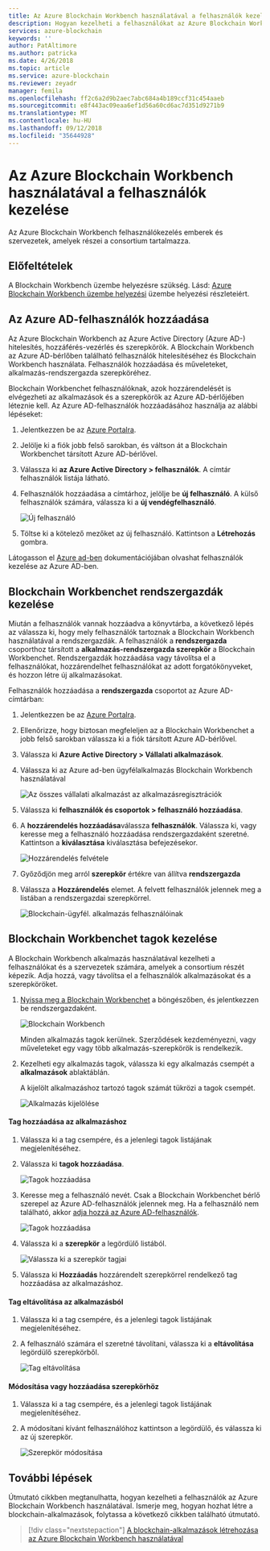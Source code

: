 ```yaml
---
title: Az Azure Blockchain Workbench használatával a felhasználók kezelése
description: Hogyan kezelheti a felhasználókat az Azure Blockchain Workbench alkalmazásban.
services: azure-blockchain
keywords: ''
author: PatAltimore
ms.author: patricka
ms.date: 4/26/2018
ms.topic: article
ms.service: azure-blockchain
ms.reviewer: zeyadr
manager: femila
ms.openlocfilehash: ff2c6a2d9b2aec7abc684a4b189ccf31c454aaeb
ms.sourcegitcommit: e8f443ac09eaa6ef1d56a60cd6ac7d351d9271b9
ms.translationtype: MT
ms.contentlocale: hu-HU
ms.lasthandoff: 09/12/2018
ms.locfileid: "35644928"
---
```

# <a name="manage-users-in-azure-blockchain-workbench"></a>Az Azure Blockchain Workbench használatával a felhasználók kezelése

Az Azure Blockchain Workbench felhasználókezelés emberek és szervezetek, amelyek részei a consortium tartalmazza.

## <a name="prerequisites"></a>Előfeltételek

A Blockchain Workbench üzembe helyezésre szükség. Lásd: [Azure Blockchain Workbench üzembe helyezési](blockchain-workbench-deploy.md) üzembe helyezési részleteiért.

## <a name="add-azure-ad-users"></a>Az Azure AD-felhasználók hozzáadása

Az Azure Blockchain Workbench az Azure Active Directory (Azure AD-) hitelesítés, hozzáférés-vezérlés és szerepkörök. A Blockchain Workbench az Azure AD-bérlőben található felhasználók hitelesítéséhez és Blockchain Workbench használata. Felhasználók hozzáadása és műveleteket, alkalmazás-rendszergazda szerepköréhez.

Blockchain Workbenchet felhasználóknak, azok hozzárendelését is elvégezheti az alkalmazások és a szerepkörök az Azure AD-bérlőjében léteznie kell. Az Azure AD-felhasználók hozzáadásához használja az alábbi lépéseket:

1.  Jelentkezzen be az [Azure Portalra](https://portal.azure.com).
2.  Jelölje ki a fiók jobb felső sarokban, és váltson át a Blockchain Workbenchet társított Azure AD-bérlővel.
3.  Válassza ki **az Azure Active Directory > felhasználók**. A címtár felhasználók listája látható.
4.  Felhasználók hozzáadása a címtárhoz, jelölje be **új felhasználó**. A külső felhasználók számára, válassza ki a **új vendégfelhasználó**.

    ![Új felhasználó](media/blockchain-workbench-manage-users/add-ad-user.png)

5.  Töltse ki a kötelező mezőket az új felhasználó. Kattintson a **Létrehozás** gombra.

Látogasson el [Azure ad-ben](../active-directory/fundamentals/add-users-azure-active-directory.md) dokumentációjában olvashat felhasználók kezelése az Azure AD-ben.

## <a name="manage-blockchain-workbench-administrators"></a>Blockchain Workbenchet rendszergazdák kezelése

Miután a felhasználók vannak hozzáadva a könyvtárba, a következő lépés az válassza ki, hogy mely felhasználók tartoznak a Blockchain Workbench használatával a rendszergazdák. A felhasználók a **rendszergazda** csoporthoz társított a **alkalmazás-rendszergazda szerepkör** a Blockchain Workbenchet. Rendszergazdák hozzáadása vagy távolítsa el a felhasználókat, hozzárendelhet felhasználókat az adott forgatókönyveket, és hozzon létre új alkalmazásokat.

Felhasználók hozzáadása a **rendszergazda** csoportot az Azure AD-címtárban:

1.  Jelentkezzen be az [Azure Portalra](https://portal.azure.com).
2.  Ellenőrizze, hogy biztosan megfeleljen az a Blockchain Workbenchet a jobb felső sarokban válassza ki a fiók társított Azure AD-bérlővel.
3.  Válassza ki **Azure Active Directory > Vállalati alkalmazások**.
4.  Válassza ki az Azure ad-ben ügyfélalkalmazás Blockchain Workbench használatával
    
    ![Az összes vállalati alkalmazást az alkalmazásregisztrációk](media/blockchain-workbench-manage-users/select-blockchain-client-app.png)

5.  Válassza ki **felhasználók és csoportok > felhasználó hozzáadása**.
6.  A **hozzárendelés hozzáadása**válassza **felhasználók**. Válassza ki, vagy keresse meg a felhasználó hozzáadása rendszergazdaként szeretné. Kattintson a **kiválasztása** kiválasztása befejezésekor.

    ![Hozzárendelés felvétele](media/blockchain-workbench-manage-users/add-user-assignment.png)

9.  Győződjön meg arról **szerepkör** értékre van állítva **rendszergazda**
10. Válassza a **Hozzárendelés** elemet. A felvett felhasználók jelennek meg a listában a rendszergazdai szerepkörrel.

    ![Blockchain-ügyfél. alkalmazás felhasználóinak](media/blockchain-workbench-manage-users/blockchain-admin-list.png)

## <a name="managing-blockchain-workbench-members"></a>Blockchain Workbenchet tagok kezelése

A Blockchain Workbench alkalmazás használatával kezelheti a felhasználókat és a szervezetek számára, amelyek a consortium részét képezik. Adja hozzá, vagy távolítsa el a felhasználók alkalmazásokat és a szerepköröket.

1. [Nyissa meg a Blockchain Workbenchet](blockchain-workbench-deploy.md#blockchain-workbench-web-url) a böngészőben, és jelentkezzen be rendszergazdaként.

    ![Blockchain Workbench](media/blockchain-workbench-manage-users/blockchain-workbench-applications.png)

    Minden alkalmazás tagok kerülnek. Szerződések kezdeményezni, vagy műveleteket egy vagy több alkalmazás-szerepkörök is rendelkezik.

2. Kezelheti egy alkalmazás tagok, válassza ki egy alkalmazás csempét a **alkalmazások** ablaktáblán.

    A kijelölt alkalmazáshoz tartozó tagok számát tükrözi a tagok csempét.

    ![Alkalmazás kijelölése](media/blockchain-workbench-manage-users/blockchain-workbench-select-application.png)


#### <a name="add-member-to-application"></a>Tag hozzáadása az alkalmazáshoz

1. Válassza ki a tag csempére, és a jelenlegi tagok listájának megjelenítéséhez.
2. Válassza ki **tagok hozzáadása**.

    ![Tagok hozzáadása](media/blockchain-workbench-manage-users/application-add-members.png)

3. Keresse meg a felhasználó nevét.  Csak a Blockchain Workbenchet bérlő szerepel az Azure AD-felhasználók jelennek meg. Ha a felhasználó nem található, akkor [adja hozzá az Azure AD-felhasználók](#add-azure-ad-users).

    ![Tagok hozzáadása](media/blockchain-workbench-manage-users/find-user.png)

4. Válassza ki a **szerepkör** a legördülő listából.

    ![Válassza ki a szerepkör tagjai](media/blockchain-workbench-manage-users/application-select-role.png)

5. Válassza ki **Hozzáadás** hozzárendelt szerepkörrel rendelkező tag hozzáadása az alkalmazáshoz.

#### <a name="remove-member-from-application"></a>Tag eltávolítása az alkalmazásból

1. Válassza ki a tag csempére, és a jelenlegi tagok listájának megjelenítéséhez.
2. A felhasználó számára el szeretné távolítani, válassza ki a **eltávolítása** legördülő szerepkörből.

    ![Tag eltávolítása](media/blockchain-workbench-manage-users/application-remove-member.png)

#### <a name="change-or-add-role"></a>Módosítása vagy hozzáadása szerepkörhöz

1. Válassza ki a tag csempére, és a jelenlegi tagok listájának megjelenítéséhez.
2. A módosítani kívánt felhasználóhoz kattintson a legördülő, és válassza ki az új szerepkör.

    ![Szerepkör módosítása](media/blockchain-workbench-manage-users/application-change-role.png)

## <a name="next-steps"></a>További lépések

Útmutató cikkben megtanulhatta, hogyan kezelheti a felhasználók az Azure Blockchain Workbench használatával. Ismerje meg, hogyan hozhat létre a blockchain-alkalmazások, folytassa a következő cikkben található útmutató.

> [!div class="nextstepaction"]
> [A blockchain-alkalmazások létrehozása az Azure Blockchain Workbench használatával](blockchain-workbench-create-app.md)
